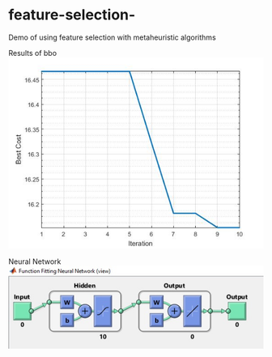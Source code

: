 # feature-selection-
Demo of using feature selection with metaheuristic algorithms

Results of bbo
![ScreenShot](/bbo/result_bbo.jpg)

Neural Network
![ScreenShot](/bbo/model_view.jpg)
